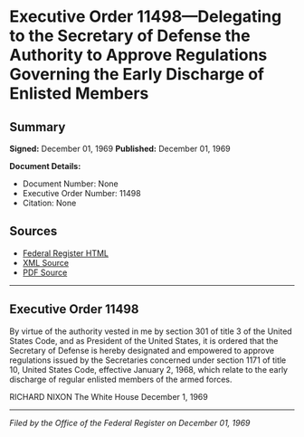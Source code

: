 # Executive Order 11498—Delegating to the Secretary of Defense the Authority to Approve Regulations Governing the Early Discharge of Enlisted Members

## Summary

**Signed:** December 01, 1969
**Published:** December 01, 1969

**Document Details:**
- Document Number: None
- Executive Order Number: 11498
- Citation: None

## Sources
- [Federal Register HTML](https://www.presidency.ucsb.edu/documents/executive-order-11498-delegating-the-secretary-defense-the-authority-approve-regulations)
- [XML Source](None)
- [PDF Source](None)

---

## Executive Order 11498

By virtue of the authority vested in me by section 301 of title 3 of the United States Code, and as President of the United States, it is ordered that the Secretary of Defense is hereby designated and empowered to approve regulations issued by the Secretaries concerned under section 1171 of title 10, United States Code, effective January 2, 1968, which relate to the early discharge of regular enlisted members of the armed forces.

RICHARD NIXON
The White House
December 1, 1969

---

*Filed by the Office of the Federal Register on December 01, 1969*
